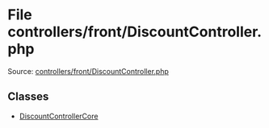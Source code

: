 File controllers/front/DiscountController.php
=========

Source: [controllers/front/DiscountController.php](https://github.com/PrestaShop/PrestaShop/blob/1.6.0.3/controllers/front/DiscountController.php)


Classes
-------

* [DiscountControllerCore](class.DiscountControllerCore.md)

